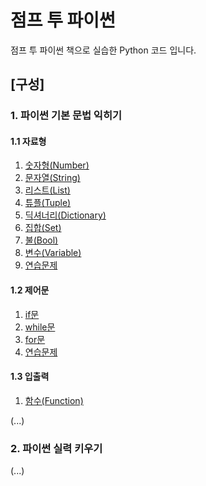 # 점프 투 파이썬
점프 투 파이썬 책으로 실습한 Python 코드 입니다.

## [구성]
### 1. 파이썬 기본 문법 익히기
#### 1.1 자료형
1. [숫자형(Number)](./DataType/Number.py)
2. [문자열(String)](./DataType/String.py)
3. [리스트(List)](./DataType/List.py)
4. [튜플(Tuple)](./DataType/Tuple.py)
5. [딕셔너리(Dictionary)](./DataType/Dictionary.py)
6. [집합(Set)](./DataType/Set.py)
7. [불(Bool)](./DataType/Bool.py)
8. [변수(Variable)](./DataType/Variable.py)
9. [연습문제](./DataType/ExerciseProblem.py)

#### 1.2 제어문
1. [if문](./ControlStatement/if.py)
2. [while문](./ControlStatement/while.py)
3. [for문](./ControlStatement/for.py)
4. [연습문제](./ControlStatement/ExerciseProblem.py)

#### 1.3 입출력
1. [함수(Function)](./InputOutput/Function.py)

(...)

### 2. 파이썬 실력 키우기

(...)
